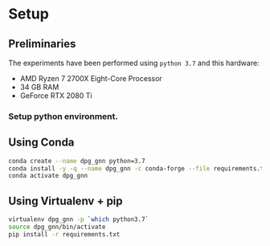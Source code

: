# Setup
## Preliminaries
The experiments have been performed using `python 3.7` and this hardware:
* AMD Ryzen 7 2700X Eight-Core Processor
* 34 GB RAM
* GeForce RTX 2080 Ti

### Setup python environment.
## Using Conda
```bash
conda create --name dpg_gnn python=3.7
conda install -y -q --name dpg_gnn -c conda-forge --file requirements.txt
conda activate dpg_gnn
```

## Using Virtualenv + pip
```bash
virtualenv dpg_gnn -p `which python3.7`
source dpg_gnn/bin/activate
pip install -r requirements.txt
```
